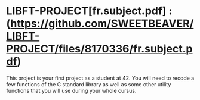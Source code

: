# LIBFT-PROJECT[fr.subject.pdf] : (https://github.com/SWEETBEAVER/LIBFT-PROJECT/files/8170336/fr.subject.pdf)
This project is your first project as a student at 42. You will need to recode a few functions of the C standard library as well as some other utility functions that you will use during your whole cursus.
